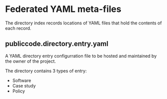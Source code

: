 # Federated YAML meta-files

The directory index records locations of YAML files that hold the contents of each record.

## publiccode.directory.entry.yaml

A YAML directory entry configurration file to be hosted and maintained by the owner of the project.

The directory contains 3 types of entry:

- Software
- Case study
- Policy



